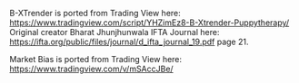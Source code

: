 B-XTrender is ported from Trading View here: https://www.tradingview.com/script/YHZimEz8-B-Xtrender-Puppytherapy/
Original creator Bharat Jhunjhunwala IFTA Journal here: https://ifta.org/public/files/journal/d_ifta_journal_19.pdf page 21.

Market Bias is ported from Trading View here: https://www.tradingview.com/v/mSAccJBe/

